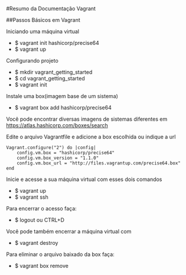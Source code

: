#Resumo da Documentação Vagrant

##Passos Básicos em Vagrant

Iniciando uma máquina virtual
- $ vagrant init hashicorp/precise64
- $ vagrant up

Configurando projeto
- $ mkdir vagrant_getting_started
- $ cd vagrant_getting_started
- $ vagrant init

Instale uma box(imagem base de um sistema)
- $ vagrant box add hashicorp/precise64

Você pode encontrar diversas imagens de sistemas diferentes em https://atlas.hashicorp.com/boxes/search

Edite o arquivo Vagrantfile e adicione a box escolhida ou indique a url

    Vagrant.configure("2") do |config|
        config.vm.box = "hashicorp/precise64"
        config.vm.box_version = "1.1.0"
        config.vm.box_url = "http://files.vagrantup.com/precise64.box"
    end

Inicie e acesse a sua máquina virtual com esses dois comandos
- $ vagrant up
- $ vagrant ssh

Para encerrar o acesso faça:
- $ logout ou CTRL+D

Você pode também encerrar a máquina virtual com
- $ vagrant destroy

Para eliminar o arquivo baixado da box faça:
- $ vagrant box remove
